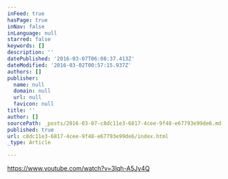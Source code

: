```yaml
---
inFeed: true
hasPage: true
inNav: false
inLanguage: null
starred: false
keywords: []
description: ''
datePublished: '2016-03-07T06:08:37.413Z'
dateModified: '2016-03-02T00:57:15.937Z'
authors: []
publisher:
  name: null
  domain: null
  url: null
  favicon: null
title: ''
author: []
sourcePath: _posts/2016-03-07-c8dc11e3-6817-4cee-9f48-e67793e99de6.md
published: true
url: c8dc11e3-6817-4cee-9f48-e67793e99de6/index.html
_type: Article

---
```

https://www.youtube.com/watch?v=3lqh-A5Jy4Q